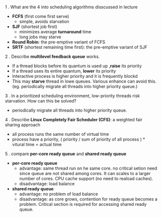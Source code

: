 1 . What are the 4 into scheduling algorithms disscussed in lecture

- **FCFS** (first come first serve)
  -  simple, avoids starvation
- **SJF** (shortest job first)
  - minimizes average **turnaround** time   
  - long jobs may starve
- **Round Robin**: the pre-emptive variant of FCFS
- **SRTF** (shortest remaining time first): the pre-emptive variant of SJF

2 . Describe **multilevel feedback queue** works.

- If a thread blocks before its quantum is used up ,**raise** its priority
- If a thread uses its entire quantum, **lower** its priority
- Interactive process is higher priority and it is frequently blockd
- This may **starve** thread in lowe queues. Various enhance can avoid this. (eg. periodically migrate all threads into higher priority queue.)

3 . In a prioritized scheduling environment, low-priority threads risk starvation. How can this be solved?

- periodically migrate all threads into higher priority queue.

4 . Describe **Linux Completely Fair Scheduler (CFS)**: a weighted fair sharing approach

- all process runs the same number of virtual time
- process have a priority, ( priority / sum of priority of all process ) * vitural time = actual time

5 . compare **per-core ready queue** and **shared ready queue**

- **per-core ready queue**
   - advantage: same thread run on he same core. no critical setion need since queue are not shared among cores.  It can scales to a larger number of cores. CPU cache support (no need to reaload caches).
   - disadvantage: load balance 
- **shared ready queue**
   - advantage: no problem of load balance
   - disadvantage: as core grows, contention for ready queue becomes a problem. Critical section is required for accessing shared ready queue. 
